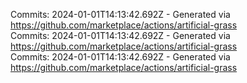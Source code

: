 Commits: 2024-01-01T14:13:42.692Z - Generated via https://github.com/marketplace/actions/artificial-grass
<br>
Commits: 2024-01-01T14:13:42.692Z - Generated via https://github.com/marketplace/actions/artificial-grass
<br>
Commits: 2024-01-01T14:13:42.692Z - Generated via https://github.com/marketplace/actions/artificial-grass
<br>
